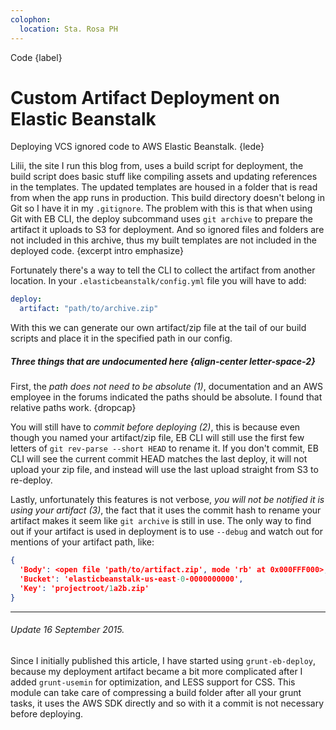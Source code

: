```yaml
---
colophon:
  location: Sta. Rosa PH
---
```


Code {label}

# Custom Artifact Deployment on Elastic Beanstalk

Deploying VCS ignored code to AWS Elastic Beanstalk. {lede}

Lilii, the site I run this blog from, uses a build script for deployment, the build script does basic stuff like compiling assets and updating references in the templates. The updated templates are housed in a folder that is read from when the app runs in production. This build directory doesn't belong in Git so I have it in my `.gitignore`. The problem with this is that when using Git with EB CLI, the deploy subcommand uses `git archive`     to prepare the artifact it uploads to S3 for deployment. And so ignored files and folders are not included in this archive, thus my built templates are not included in the deployed code. {excerpt intro emphasize}

Fortunately there's a way to tell the CLI to collect the artifact from another location. In your `.elasticbeanstalk/config.yml` file you will have to add: 

```yml
deploy:
  artifact: "path/to/archive.zip"
```

With this we can generate our own artifact/zip file at the tail of our build scripts and place it in the specified path in our config.

##### Three things that are undocumented here {align-center letter-space-2}

First, the _path does not need to be absolute (1)_, documentation and an AWS employee in the forums indicated the paths should be absolute. I found that relative paths work. {dropcap}

You will still have to _commit before deploying (2)_, this is because even though you named your artifact/zip file, EB CLI will still use the first few letters of `git rev-parse --short HEAD` to rename it. If you don't commit, EB CLI will see the current commit HEAD matches the last deploy, it will not upload your zip file, and instead will use the last upload straight from S3 to re-deploy.

Lastly, unfortunately this features is not verbose, _you will not be notified it is using your artifact (3)_, the fact that it uses the commit hash to rename your artifact makes it seem like `git archive` is still in use. The only way to find out if your artifact is used in deployment is to use `--debug` and watch out for mentions of your artifact path, like: 

```json
{
  'Body': <open file 'path/to/artifact.zip', mode 'rb' at 0x000FFF000>, 
  'Bucket': 'elasticbeanstalk-us-east-0-0000000000',
  'Key': 'projectroot/1a2b.zip'
}
```

---

###### Update 16 September 2015. 

Since I initially published this article, I have started using `grunt-eb-deploy`, because my deployment artifact became a  bit more complicated after I added `grunt-usemin` for optimization, and LESS support for CSS. This module can take care of compressing a build folder after all your grunt tasks, it uses the AWS SDK directly and so with it a commit is not necessary before deploying.